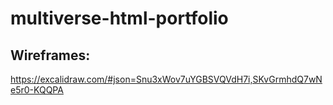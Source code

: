 # multiverse-html-portfolio
## Wireframes:
https://excalidraw.com/#json=Snu3xWov7uYGBSVQVdH7i,SKvGrmhdQ7wNe5r0-KQQPA
